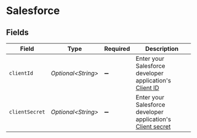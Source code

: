 # Salesforce


## Fields

| Field                                                                                                                                    | Type                                                                                                                                     | Required                                                                                                                                 | Description                                                                                                                              |
| ---------------------------------------------------------------------------------------------------------------------------------------- | ---------------------------------------------------------------------------------------------------------------------------------------- | ---------------------------------------------------------------------------------------------------------------------------------------- | ---------------------------------------------------------------------------------------------------------------------------------------- |
| `clientId`                                                                                                                               | *Optional\<String>*                                                                                                                      | :heavy_minus_sign:                                                                                                                       | Enter your Salesforce developer application's <a href="https://developer.salesforce.com/forums/?id=9062I000000DLgbQAG">Client ID</a>     |
| `clientSecret`                                                                                                                           | *Optional\<String>*                                                                                                                      | :heavy_minus_sign:                                                                                                                       | Enter your Salesforce developer application's <a href="https://developer.salesforce.com/forums/?id=9062I000000DLgbQAG">Client secret</a> |